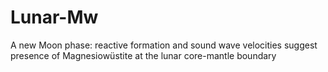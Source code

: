 # Lunar-Mw
A new Moon phase: reactive formation and sound wave velocities suggest presence of Magnesiowüstite at the lunar core-mantle boundary
